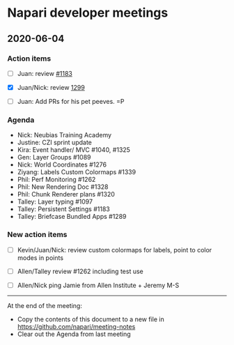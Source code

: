 # Napari developer meetings

## 2020-06-04

### Action items
- [ ] Juan: review [#1183](https://github.com/napari/napari/pull/1183)
- [x] Juan/Nick: review [1299](https://github.com/napari/napari/pull/1299)
- [ ] Juan: Add PRs for his pet peeves. =P


### Agenda
- Nick: Neubias Training Academy
- Justine: CZI sprint update
- Kira: Event handler/ MVC #1040, #1325
- Gen: Layer Groups #1089
- Nick: World Coordinates #1276
- Ziyang: Labels Custom Colormaps #1339
- Phil: Perf Monitoring #1262
- Phil: New Rendering Doc #1328
- Phil: Chunk Renderer plans #1320
- Talley: Layer typing #1097
- Talley: Persistent Settings #1183
- Talley: Briefcase Bundled Apps #1289


### New action items
- [ ] Kevin/Juan/Nick: review custom colormaps for labels, point to color modes in points
- [ ] Allen/Talley review #1262 including test use
- [ ] Allen/Nick ping Jamie from Allen Institute + Jeremy M-S


--------------

At the end of the meeting:
- Copy the contents of this document to a new file in https://github.com/napari/meeting-notes
- Clear out the Agenda from last meeting
